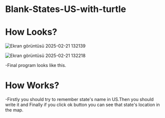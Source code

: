 # Blank-States-US-with-turtle

<h1>How Looks?</h1>

![Ekran görüntüsü 2025-02-21 132139](https://github.com/user-attachments/assets/64e204e2-172b-4d43-979d-1c1c18b033bf)

![Ekran görüntüsü 2025-02-21 132218](https://github.com/user-attachments/assets/74ae29b1-6b56-4639-b9d6-5cd20e94e399)

-Final program looks like this.


<h1>How Works?</h1>
-Firstly you should try to remember state's name in US.Then you should write it and Finally if you click ok button you can see that state's location in the map.
